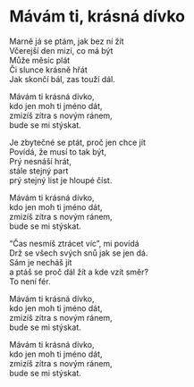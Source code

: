 # Mávám ti, krásná dívko

Marně já se ptám, jak bez ní žít  
Včerejší den mizí, co má být  
Může měsíc plát  
Či slunce krásně hřát  
Jak skončí bál, zas touží dál.

Mávám ti krásná dívko,  
kdo jen moh ti jméno dát,  
zmizíš zítra s novým ránem,  
bude se mi stýskat.

Je zbytečné se ptát, proč jen chce jít   
Povídá, že musí to tak být,  
Prý nesnáší hrát,  
stále stejný part  
prý stejný list je hloupé číst.

Mávám ti krásná dívko,  
kdo jen moh ti jméno dát,  
zmizíš zítra s novým ránem,  
bude se mi stýskat.

“Čas nesmíš ztrácet víc”, mi povídá  
Drž se všech svých snů jak se jen dá.  
Sám je necháš jít  
a ptáš se proč dál žít a kde vzít směr?  
To není fér.

Mávám ti krásná dívko,  
kdo jen moh ti jméno dát,  
zmizíš zítra s novým ránem,  
bude se mi stýskat.

Mávám ti krásná dívko,  
kdo jen moh ti jméno dát,  
zmizíš zítra s novým ránem,  
bude se mi stýskat.

